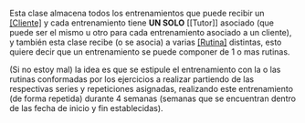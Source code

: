 Esta clase almacena todos los entrenamientos que puede recibir un [[Cliente]](s) y cada entrenamiento tiene **UN SOLO**  [[Tutor]] asociado (que puede ser el mismo u otro para cada entrenamiento asociado a un cliente), y también esta clase recibe (o se asocia) a varias [[Rutina]](s) distintas, esto quiere decir que un entrenamiento se puede componer de 1 o mas rutinas.

(Si no estoy mal) la idea es que se estipule el entrenamiento con la o las rutinas conformadas por los ejercicios a realizar partiendo de las respectivas series y repeticiones asignadas, realizando este entrenamiento (de forma repetida) durante 4 semanas (semanas que se encuentran dentro de las fecha de inicio y fin establecidas).